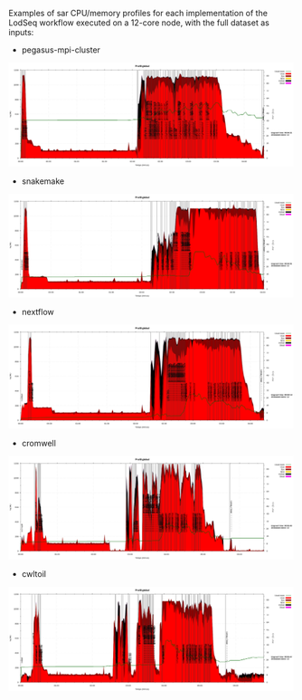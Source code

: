 Examples of sar CPU/memory profiles for each implementation of 
the LodSeq workflow executed on a 12-core node, with the full dataset as inputs:

- pegasus-mpi-cluster

![pmc sar profile](pegasus/sar-global-1219629.png)

- snakemake

![snakemake sar profile](snakemake/sar-global-1219612.png)

- nextflow

![nextflow sar profile](nextflow/sar-global-1219587.png)

- cromwell

![cromwell sar profile](cromwell/sar-global-1219597.png)

- cwltoil

![cwltoil sar profile](cwltoil/sar-global-1219617.png)

